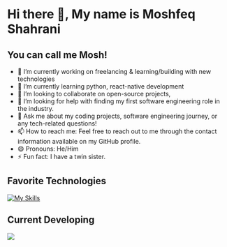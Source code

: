 # Hi there 👋, My name is Moshfeq Shahrani
## You can call me Mosh!




- 🔭 I’m currently working on freelancing & learning/building with new technologies
- 🌱 I’m currently learning python, react-native development
- 👯 I’m looking to collaborate on open-source projects, 
- 🤔 I’m looking for help with finding my first software engineering role in the industry.
- 💬 Ask me about my coding projects, software engineering journey, or any tech-related questions!
- 📫 How to reach me: Feel free to reach out to me through the contact information available on my GitHub profile.
- 😄 Pronouns: He/Him
- ⚡ Fun fact: I have a twin sister.


## Favorite Technologies
[![My Skills](https://skillicons.dev/icons?i=js,html,css,python,postgres,mysql,mongodb,aws,react,bootstrap,nextjs,django,&perline=4&theme=dark)](https://skillicons.dev)

## Current Developing
![](https://giphy.com/embed/Us4BQNQoGJ59PPE4NM)

<br></br>




